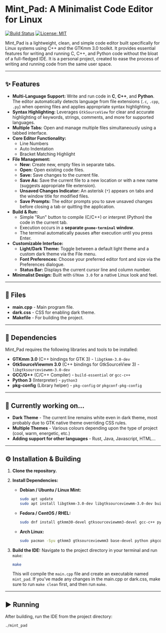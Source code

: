 # Mint_Pad: A Minimalist Code Editor for Linux

[![Build Status](https://img.shields.io/badge/Build-Passing-brightgreen)](https://github.com/your-username/mint-pad) [![License: MIT](https://img.shields.io/badge/License-MIT-blue.svg)](https://opensource.org/licenses/MIT) 

Mint_Pad is a lightweight, clean, and simple code editor built specifically for Linux systems using C++ and the GTKmm 3.0 toolkit. It provides essential features for writing and running C, C++, and Python code without the bloat of a full-fledged IDE. It is a personal project, created to ease the process of writing and running code from the same user space.

---

## ✨ Features

* **Multi-Language Support:** Write and run code in **C**, **C++**, and **Python**. The editor automatically detects language from file extensions (`.c`, `.cpp`, `.py`) when opening files and applies appropriate syntax highlighting.
* **Syntax Highlighting:** Leverages `GtkSourceView` for clear and accurate highlighting of keywords, strings, comments, and more for supported languages.
* **Multiple Tabs:** Open and manage multiple files simultaneously using a tabbed interface.
* **Core Editor Functionality:**
    * Line Numbers
    * Auto Indentation 
    * Bracket Matching Highlight
* **File Management:**
    * **New:** Create new, empty files in separate tabs.
    * **Open:** Open existing code files.
    * **Save:** Save changes to the current file.
    * **Save As:** Save the current file to a new location or with a new name (suggests appropriate file extension).
    * **Unsaved Changes Indicator:** An asterisk (`*`) appears on tabs and the window title for modified files.
    * **Save Prompts:** The editor prompts you to save unsaved changes before closing a tab or quitting the application.
* **Build & Run:**
    * Simple "Run" button to compile (C/C++) or interpret (Python) the code in the current tab.
    * Execution occurs in a **separate `gnome-terminal` window**.
    * The terminal automatically pauses after execution until you press Enter.
* **Customizable Interface:**
    * **Light/Dark Theme:** Toggle between a default light theme and a custom dark theme via the File menu.
    * **Font Preferences:** Choose your preferred editor font and size via the Preferences dialogue.
    * **Status Bar:** Displays the current cursor line and column number.
* **Minimalist Design:** Built with `GTKmm 3.0` for a native Linux look and feel.

---
## 📁 Files

* **main.cpp** - Main program file.
* **dark.css** - CSS for enabling dark theme.
* **Makefile** - For building the project.
---
## 🔧 Dependencies

Mint_Pad requires the following libraries and tools to be installed:

* **GTKmm 3.0** (C++ bindings for GTK 3) - `libgtkmm-3.0-dev`
* **GtkSourceViewmm 3.0** (C++ bindings for GtkSourceView 3) - `libgtksourceviewmm-3.0-dev`
* **GCC/G++** (C/C++ Compiler) - `build-essential` or `gcc-c++`
* **Python 3** (Interpreter) - `python3`
* **pkg-config** (Library helper) - `pkg-config` or `pkgconf-pkg-config`

---

## 🔨 Currently working on...
* **Dark Theme** - The current line remains white even in dark theme, most probably due to GTK native theme overriding CSS rules.
* **Multiple Themes** - Various colours depending upon the type of project (cool, warm, energetic, etc.)
* **Adding support for other languages** - Rust, Java, Javascript, HTML...
---


## ⚙️ Installation & Building

1.  **Clone the repository.**

2.  **Install Dependencies:**

    * **Debian / Ubuntu / Linux Mint:**
        ```bash
        sudo apt update
        sudo apt install libgtkmm-3.0-dev libgtksourceviewmm-3.0-dev build-essential python3 pkg-config
        ```
    * **Fedora / CentOS / RHEL:**
        ```bash
        sudo dnf install gtkmm30-devel gtksourceviewmm3-devel gcc-c++ python3 pkgconf-pkg-config
        ```
    * **Arch Linux:**
        ```bash
        sudo pacman -Syu gtkmm3 gtksourceviewmm3 base-devel python pkgconf
        ```

3.  **Build the IDE:**
    Navigate to the project directory in your terminal and run `make`:
    ```bash
    make
    ```
    This will compile the `main.cpp` file and create an executable named `mint_pad`.
    If you've made any changes in the main.cpp or dark.css, make sure to run `make clean` first, and then run `make`.
    

---

## ▶️ Running

After building, run the IDE from the project directory:

```bash
./mint_pad
